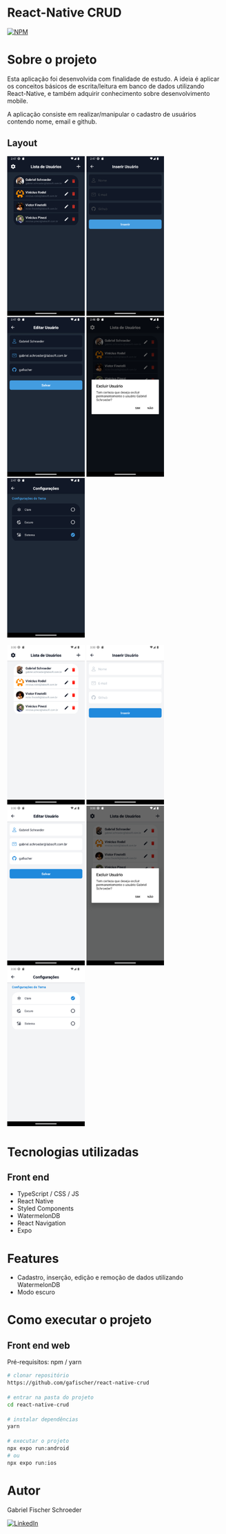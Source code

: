 # React-Native CRUD
[![NPM](https://img.shields.io/npm/l/react-native)](https://github.com/gafischer/react-native-crud/blob/main/LICENSE) 

# Sobre o projeto

Esta aplicação foi desenvolvida com finalidade de estudo. A ideia é aplicar os conceitos básicos de escrita/leitura em banco de dados utilizando React-Native, e também adquirir conhecimento sobre desenvolvimento mobile.

A aplicação consiste em realizar/manipular o cadastro de usuários contendo nome, email e github.

## Layout
<img src="https://github.com/gafischer/assets/blob/main/react-native-crud/mobile-layout/dark-mode/user-list.png" alt="Tela Inicial Tema Escuro" width="180"/> <img src="https://github.com/gafischer/assets/blob/main/react-native-crud/mobile-layout/dark-mode/add-user.png" alt="Inserir Usuário Tema Escuro" width="180"/> <img src="https://github.com/gafischer/assets/blob/main/react-native-crud/mobile-layout/dark-mode/edit-user.png" alt="Editar Usuário Tema Escuro" width="180"/> <img src="https://github.com/gafischer/assets/blob/main/react-native-crud/mobile-layout/dark-mode/delete-user.png" alt="Excluir Usuário Tema Escuro" width="180"/> 
<img src="https://github.com/gafischer/assets/blob/main/react-native-crud/mobile-layout/dark-mode/settings.png" alt="Configurações Tema Escuro" width="180"/> 

<img src="https://github.com/gafischer/assets/blob/main/react-native-crud/mobile-layout/light-mode/user-list.png" alt="Tela Inicial Tema Claro" width="180"/> <img src="https://github.com/gafischer/assets/blob/main/react-native-crud/mobile-layout/light-mode/add-user.png" alt="Inserir Usuário Tema Claro" width="180"/> <img src="https://github.com/gafischer/assets/blob/main/react-native-crud/mobile-layout/light-mode/edit-user.png" alt="Editar Usuário Tema Claro" width="180"/> <img src="https://github.com/gafischer/assets/blob/main/react-native-crud/mobile-layout/light-mode/delete-user.png" alt="Excluir Usuário Tema Claro" width="180"/> 
<img src="https://github.com/gafischer/assets/blob/main/react-native-crud/mobile-layout/light-mode/settings.png" alt="Configurações Tema Claro" width="180"/> 

# Tecnologias utilizadas
## Front end
- TypeScript / CSS / JS
- React Native
- Styled Components
- WatermelonDB
- React Navigation
- Expo

# Features
- Cadastro, inserção, edição e remoção de dados utilizando WatermelonDB
- Modo escuro

# Como executar o projeto
## Front end web
Pré-requisitos: npm / yarn

```bash
# clonar repositório
https://github.com/gafischer/react-native-crud

# entrar na pasta do projeto
cd react-native-crud

# instalar dependências
yarn

# executar o projeto
npx expo run:android
# ou
npx expo run:ios
```

# Autor

Gabriel Fischer Schroeder

[![LinkedIn](https://img.shields.io/badge/LinkedIn-0077B5?style=for-the-badge&logo=linkedin&logoColor=white)](https://www.linkedin.com/in/ga-fischer/) 

